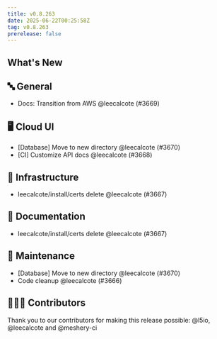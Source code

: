 ```yaml
---
title: v0.8.263
date: 2025-06-22T00:25:58Z
tag: v0.8.263
prerelease: false
---
```


## What's New
## 🔤 General
- Docs: Transition from AWS @leecalcote (#3669)

## 🖥 Cloud UI

- [Database] Move to new directory @leecalcote (#3670)
- [CI] Customize API docs @leecalcote (#3668)

## 🦴 Infrastructure

- leecalcote/install/certs delete @leecalcote (#3667)

## 📖 Documentation

- leecalcote/install/certs delete @leecalcote (#3667)

## 🧰 Maintenance

- [Database] Move to new directory @leecalcote (#3670)
- Code cleanup @leecalcote (#3666)

## 👨🏽‍💻 Contributors

Thank you to our contributors for making this release possible:
@l5io, @leecalcote and @meshery-ci

